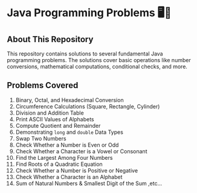 # Java Programming Problems 🖥️🚀

## About This Repository
This repository contains solutions to several fundamental Java programming problems. The solutions cover basic operations like number conversions, mathematical computations, conditional checks, and more.

## Problems Covered
1. Binary, Octal, and Hexadecimal Conversion
2. Circumference Calculations (Square, Rectangle, Cylinder)
3. Division and Addition Table
4. Print ASCII Values of Alphabets
5. Compute Quotient and Remainder
6. Demonstrating `long` and `double` Data Types
7. Swap Two Numbers
8. Check Whether a Number is Even or Odd
9. Check Whether a Character is a Vowel or Consonant
10. Find the Largest Among Four Numbers
11. Find Roots of a Quadratic Equation
12. Check Whether a Number is Positive or Negative
13. Check Whether a Character is an Alphabet
14. Sum of Natural Numbers & Smallest Digit of the Sum ,etc...

